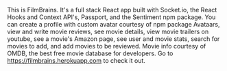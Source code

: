 This is FilmBrains. It's a full stack React app built with Socket.io, the React Hooks and Context API's, Passport, and the Sentiment npm package. You can create a profile with custom avatar courtesy of npm package Avataars, view and write movie reviews, see movie details, view movie trailers on youtube, see a movie's Amazon page, see user and movie stats, search for movies to add, and add movies to be reviewed. Movie info courtesy of OMDB, the best free movie database for developers. Go to https://filmbrains.herokuapp.com to check it out.
